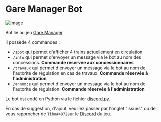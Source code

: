 # Gare Manager Bot
 ![image](https://user-images.githubusercontent.com/59665309/204164199-3033077f-4f17-4a44-8a27-79e0f1a75b14.png)

Bot lié au jeu [Gare Manager](https://gare-manager.fr/dashboard.php).

Il possède 4 commandes :
- `/spot` qui permet d'afficher 4 trains actuellement en circulation
- `/info` qui permet d'envoyer un message via le bot au nom des concessions. **Commande réservée aux concessionnaires**
- `/travaux` qui permet d'envoyer un message via le bot au nom de l'autorité de régulation en cas de travaux. **Commande réservée à l'administration**
- `/annonce` qui permet d'envoyer un message via le bot au nom de l'autorité de régulation. **Commande réservée à l'administration**

Le bot est codé en Python via le fichier [discord.py](https://github.com/Rapptz/discord.py).

En cas de suggestion, d'ajout, veuillez passer par l'onglet "issues" ou de vous rapprocher de `Tibo#4872`sur le [Discord](https://discord.gg/pxMcdamMzA) du jeu.









